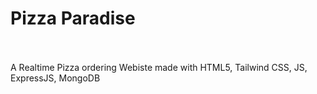 <h1>Pizza Paradise</h1>
<br>
<br>
A Realtime Pizza ordering Webiste made with  HTML5, Tailwind CSS, JS, ExpressJS, MongoDB
